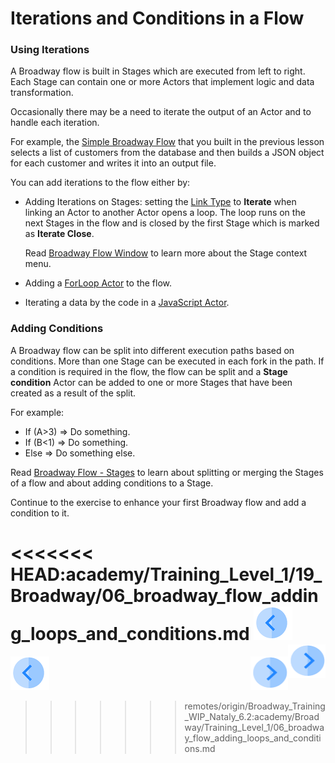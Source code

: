 # Iterations and Conditions in a Flow

### Using Iterations

A Broadway flow is built in Stages which are executed from left to right. Each Stage can contain one or more Actors that implement logic and data transformation. 

Occasionally there may be a need to iterate the output of an Actor and to handle each iteration. 

For example, the  [Simple Broadway Flow](/05_create_broadway_flow.md#example---building-a-simple-broadway-flow) that you built in the previous lesson selects a list of customers from the database and then builds a JSON object for each customer and writes it into an output file.

You can add iterations to the flow either by:

- Adding Iterations on Stages: setting the [Link Type](/articles/19_Broadway/07_broadway_flow_linking_actors.md#link-object-properties)  to **Iterate** when linking an Actor to another Actor opens a loop. The loop runs on the next Stages in the flow and is closed by the first Stage which is marked as **Iterate Close**.

  Read [Broadway Flow Window](/articles/19_Broadway/18_broadway_flow_window.md) to learn more about the Stage context menu.

- Adding a [ForLoop Actor](/articles/19_Broadway/21_iterations.md#forloop-actor) to the flow.

- Iterating a data by the code in a [JavaScript Actor](/articles/19_Broadway/actors/01_javascript_actor.md).

### Adding Conditions

A Broadway flow can be split into different execution paths based on conditions. More than one Stage can be executed in each fork in the path. If a condition is required in the flow, the flow can be split and a **Stage condition** Actor can be added to one or more Stages that have been created as a result of the split. 

  For example:

  - If (A>3) => Do something.
  - If (B<1) => Do something.
  - Else => Do something else.

  Read [Broadway Flow - Stages](/articles/19_Broadway/19_broadway_flow_stages.md) to learn about splitting or merging the Stages of a flow and about adding conditions to a Stage.  

Continue to the exercise to enhance your first Broadway flow and add a condition to it. 

<<<<<<< HEAD:academy/Training_Level_1/19_Broadway/06_broadway_flow_adding_loops_and_conditions.md
  [![Previous](/articles/images/Previous.png)](05_create_broadway_flow.md)[<img align="right" width="60" height="54" src="/articles/images/Next.png">](07_broadway_flow_add_condition_execise.md)
=======
[![Previous](/articles/images/Previous.png)](05a_create_broadway_flow_example.md)[<img align="right" width="60" height="54" src="/articles/images/Next.png">](07_broadway_flow_add_condition_exercise.md)
>>>>>>> remotes/origin/Broadway_Training_WIP_Nataly_6.2:academy/Broadway/Training_Level_1/06_broadway_flow_adding_loops_and_conditions.md
